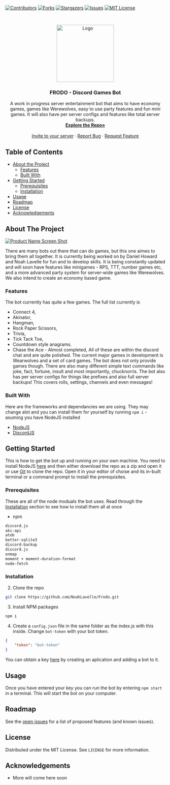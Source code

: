 [![Contributors][contributors-shield]][contributors-url]
[![Forks][forks-shield]][forks-url]
[![Stargazers][stars-shield]][stars-url]
[![Issues][issues-shield]][issues-url]
[![MIT License][license-shield]][license-url]


<br />
<p align="center">
  <a href="https://github.com/NoahLavelle/Frodo">
    <img src="https://i.imgur.com/isGWJ9E.jpg" alt="Logo" width="180" height="180">
  </a>

  <h3 align="center">FRODO - Discord Games Bot</h3>

  <p align="center">
    A work in progress server entertainment bot that aims to have economy games, games like Werewolves, easy to use party features and fun mini games. It will also have per server configs and features like total server backups. 
    <br />
    <a href="https://github.com/NoahLavelle/Frodo"><strong>Explore the Repo»</strong></a>
    <br />
    <br />
    <a href="https://discord.com/api/oauth2/authorize?client_id=737984800689750090&permissions=8&scope=bot">Invite to your server</a>
    ·
    <a href="https://github.com/NoahLavelle/Frodo/issues">Report Bug</a>
    ·
    <a href="https://github.com/NoahLavelle/Frodo/issues">Request Feature</a>
  </p>
</p>



<!-- TABLE OF CONTENTS -->
## Table of Contents

* [About the Project](#about-the-project)
	* [Features](#features)
	* [Built With](#built-with)
* [Getting Started](#getting-started)
  * [Prerequisites](#prerequisites)
  * [Installation](#installation)
* [Usage](#usage)
* [Roadmap](#roadmap)
* [License](#license)
* [Acknowledgements](#acknowledgements)



<!-- ABOUT THE PROJECT -->
## About The Project

[![Product Name Screen Shot][product-screenshot]](https://example.com)

There are many bots out there that can do games, but this one aimes to bring them all together. It is currently being worked on by Daniel Howard and Noah Lavelle for fun and to develop skills. It is being constantly updated and will soon have features like minigames - RPS, TTT, number games etc, and a more advanced party system for server-wide games like Werewolves. We also intend to create an economy based game.

### Features

The bot currently has quite a few games. The full list currently is
* Connect 4,
* Akinator,
* Hangman,
* Rock Paper Scissors,
* Trivia,
* Tick Tack Toe,
* Countdown style anagrams.
* Chase the Ace - Almost completed,
All of these are within the discord chat and are quite polished. The current major games in development is Wearwolves and a set of card games. The bot does not only provide games though. 
There are also many different simple text commands like joke, fact, fortune, insult and most importantly, chucknorris. The bot also has per server configs for things like prefixes and also full server backups! This covers rolls, settings, channels and even messages!
### Built With
Here are the frameworks and dependancies we are using. They may change alot and you can install them for yourself by running ``npm i`` - asuming you have NodeJS installed
* [NodeJS](https://nodejs.org/en/)
* [DiscordJS](https://discord.js.org/#/)



<!-- GETTING STARTED -->
## Getting Started

This is how to get the bot up and running on your own machine. You need to install NodeJS [here](https://nodejs.org/en/) and then either download the repo as a zip and open it or use [Git](https://git-scm.com/) to clone the repo. Open it in your editor of choise and its in-built terminal or a command prompt to install the prerequisites.

### Prerequisites

These are all of the node moduals the bot uses. Read through the [Installation](#installation) section to see how to install them all at once
* npm
```sh
discord.js
aki-api
atob
better-sqlite3
discord-backup
discord.js
enmap
moment + moment-duration-format
node-fetch
```

### Installation

2. Clone the repo
```sh
git clone https://github.com/NoahLavelle/Frodo.git
```
3. Install NPM packages
```sh
npm i
```
4. Create a `config.json` file in the same folder as the index.js with this inside. Change `bot-token` with your bot token.
```JSON
{
	"token": "bot-token"
}
```
You can obtain a key [here](https://discord.com/developers/applications) by creating an aplication and adding a bot to it.



<!-- USAGE EXAMPLES -->
## Usage

Once you have entered your key you can run the bot by entering ``npm start`` in a terminal. This will start the bot on your computer.


<!-- ROADMAP -->
## Roadmap

See the [open issues](https://github.com/NoahLavelle/Frodo/issues) for a list of proposed features (and known issues).

<!-- LICENSE -->
## License

Distributed under the MIT License. See `LICENSE` for more information.

<!-- ACKNOWLEDGEMENTS -->
## Acknowledgements
* More will come here soon





<!-- MARKDOWN LINKS & IMAGES -->
<!-- https://www.markdownguide.org/basic-syntax/#reference-style-links -->
[contributors-shield]: https://img.shields.io/github/contributors/NoahLavelle/Frodo.svg?style=flat-square
[contributors-url]: https://github.com/NoahLavelle/Frodo/graphs/contributors
[forks-shield]: https://img.shields.io/github/forks/NoahLavelle/Frodo.svg?style=flat-square
[forks-url]: https://github.com/NoahLavelle/Frodo/network/members
[stars-shield]: https://img.shields.io/github/stars/NoahLavelle/Frodo.svg?style=flat-square
[stars-url]: https://github.com/NoahLavelle/Frodo/stargazers
[issues-shield]: https://img.shields.io/github/issues/NoahLavelle/Frodo.svg?style=flat-square
[issues-url]: https://github.com/NoahLavelle/Frodo/issues
[license-shield]: https://img.shields.io/github/license/NoahLavelle/Frodo.svg?style=flat-square
[license-url]: https://github.com/NoahLavelle/Frodo/blob/master/LICENSE.txt
[product-screenshot]: images/screenshot.png
